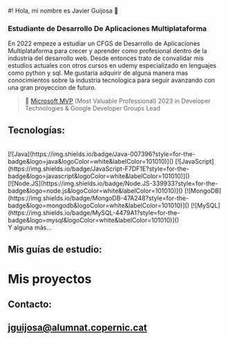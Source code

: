 #! Hola, mi nombre es Javier Guijosa 👋
### Estudiante de Desarrollo De Aplicaciones Multiplataforma 




En 2022 empeze a estudiar un CFGS de Desarrollo de Aplicaciones Multiplataforma para crecer y aprender como profesional dentro de la industria del desarrollo web.
Desde entonces trato de convalidar mis estudios actuales con otros cursos en udemy especializado en lenguajes como python y sql.
Me gustaría adquirir de alguna manera mas conocimientos sobre la industria tecnologica para seguir avanzando con una gran proyeccion de futuro. 
> 👥 [Microsoft MVP](https://mvp.microsoft.com/es-es/PublicProfile/5004970) (Most Valuable Professional) 2023 in Developer Technologies & Google Developer Groups Lead

## Tecnologías:

</br>
[![Java](https://img.shields.io/badge/Java-007396?style=for-the-badge&logo=java&logoColor=white&labelColor=101010)]()
[![JavaScript](https://img.shields.io/badge/JavaScript-F7DF1E?style=for-the-badge&logo=javascript&logoColor=white&labelColor=101010)]()
</br>
[![Node.JS](https://img.shields.io/badge/Node.JS-339933?style=for-the-badge&logo=node.js&logoColor=white&labelColor=101010)]()
[![MongoDB](https://img.shields.io/badge/MongoDB-47A248?style=for-the-badge&logo=mongodb&logoColor=white&labelColor=101010)]()
[![MySQL](https://img.shields.io/badge/MySQL-4479A1?style=for-the-badge&logo=mysql&logoColor=white&labelColor=101010)]()
</br>
Y alguna más...

## Mis guías de estudio:


# Mis proyectos 





## Contacto:
## jguijosa@alumnat.copernic.cat
